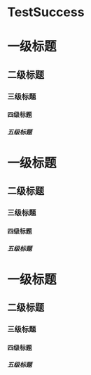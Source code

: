 # TestSuccess
# 一级标题
## 二级标题
### 三级标题
#### 四级标题
##### 五级标题
# 一级标题
## 二级标题
### 三级标题
#### 四级标题
##### 五级标题
# 一级标题
## 二级标题
### 三级标题
#### 四级标题
##### 五级标题
